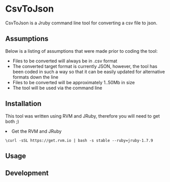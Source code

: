 CsvToJson
=========

CsvToJson is a Jruby command line tool for converting a csv file to json.

Assumptions
-----------

<p>Below is a listing of assumptions that were made prior to coding the tool:</p>

<ul>
<li>Files to be converted will always be in .csv format</li>
<li>The converted target format is currently JSON, however, the tool has been coded in such a way so that it can be easily updated for alternative formats down the line</li>
<li>Files to be converted will be approximately 1..50Mb in size</li>
<li>The tool will be used via the command line</li>
</ul>

Installation
------------

<p>This tool was written using RVM and JRuby, therefore you will need to get both ;)</P

<ul>
<li>Get the RVM and JRuby
<pre><code>\curl -sSL https://get.rvm.io | bash -s stable --ruby=jruby-1.7.9
</code></pre>
</li>
</ul>



Usage
-----

Development
------------


